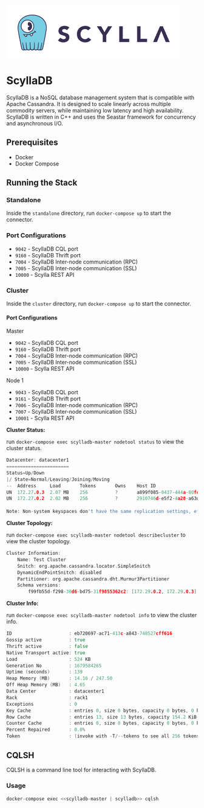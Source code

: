 ![scylladb](./img/logo.png)


# ScyllaDB

ScyllaDB is a NoSQL database management system that is compatible with Apache Cassandra. 
It is designed to scale linearly across multiple commodity servers, while maintaining low latency and high availability. 
ScyllaDB is written in C++ and uses the Seastar framework for concurrency and asynchronous I/O.


## Prerequisites
- Docker
- Docker Compose


## Running the Stack

### Standalone

Inside the `standalone` directory, run `docker-compose up` to start the connector.

### Port Configurations

 - `9042` - ScyllaDB CQL port
 - `9160` - ScyllaDB Thrift port
 - `7004` - ScyllaDB Inter-node communication (RPC)
 - `7005` - ScyllaDB Inter-node communication (SSL)
 - `10000` - Scylla REST API


### Cluster

Inside the `cluster` directory, run `docker-compose up` to start the connector.

#### Port Configurations

Master

- `9042` - ScyllaDB CQL port
- `9160` - ScyllaDB Thrift port
- `7004` - ScyllaDB Inter-node communication (RPC)
- `7005` - ScyllaDB Inter-node communication (SSL)
- `10000` - Scylla REST API

Node 1

- `9043` - ScyllaDB CQL port
- `9161` - ScyllaDB Thrift port
- `7006` - ScyllaDB Inter-node communication (RPC)
- `7007` - ScyllaDB Inter-node communication (SSL)
- `10001` - Scylla REST API

**Cluster Status:**

run `docker-compose exec scylladb-master nodetool status` to view the cluster status.

```go
Datacenter: datacenter1
=======================
Status=Up/Down
|/ State=Normal/Leaving/Joining/Moving
--  Address     Load       Tokens       Owns    Host ID                               Rack
UN  172.27.0.3  2.07 MB    256          ?       a899f085-0437-444a-80fe-158958a8796b  rack1
UN  172.27.0.2  2.02 MB    256          ?       2910746d-e5f2-4a28-a63d-a089cdcb0438  rack1

Note: Non-system keyspaces don't have the same replication settings, effective ownership information is meaningless
```

**Cluster Topology:**

run `docker-compose exec scylladb-master nodetool describecluster` to view the cluster topology.

```go
Cluster Information:
	Name: Test Cluster
	Snitch: org.apache.cassandra.locator.SimpleSnitch
	DynamicEndPointSnitch: disabled
	Partitioner: org.apache.cassandra.dht.Murmur3Partitioner
	Schema versions:
		f99fb55d-f298-30d6-bd75-31f9855362c2: [172.29.0.2, 172.29.0.3]
```

**Cluster Info:**

run `docker-compose exec scylladb-master nodetool info` to view the cluster info.

```go
ID                     : eb720697-ac71-413c-a843-748527cff616
Gossip active          : true
Thrift active          : false
Native Transport active: true
Load                   : 524 KB
Generation No          : 1679584265
Uptime (seconds)       : 139
Heap Memory (MB)       : 14.16 / 247.50
Off Heap Memory (MB)   : 4.65
Data Center            : datacenter1
Rack                   : rack1
Exceptions             : 0
Key Cache              : entries 0, size 0 bytes, capacity 0 bytes, 0 hits, 0 requests, 0.000 recent hit rate, 0 save period in seconds
Row Cache              : entries 13, size 13 bytes, capacity 154.2 KiB, 271 hits, 271 requests, 1.000 recent hit rate, 0 save period in seconds
Counter Cache          : entries 0, size 0 bytes, capacity 0 bytes, 0 hits, 0 requests, 0.000 recent hit rate, 0 save period in seconds
Percent Repaired       : 0.0%
Token                  : (invoke with -T/--tokens to see all 256 tokens)
```

## CQLSH

CQLSH is a command line tool for interacting with ScyllaDB.

### Usage

```go
docker-compose exec <<scylladb-master | scylladb>> cqlsh
```
